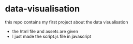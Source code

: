 # data-visualisation

this repo contains my first project about the data visualisation

- the html file and assets are given
- I just made the script.js file in javascript

